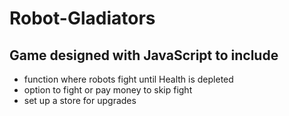 # Robot-Gladiators

## Game designed with JavaScript to include

* function where robots fight until Health is depleted
* option to fight or pay money to skip fight
* set up a store for upgrades
